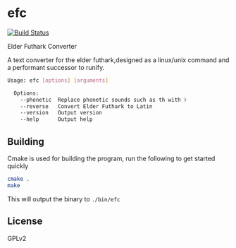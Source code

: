 # efc
[![Build Status](https://travis-ci.org/divanvisagie/efc.svg?branch=master)](https://travis-ci.org/divanvisagie/efc)

Elder Futhark Converter

A text converter for the elder futhark,designed as a linux/unix command and a performant successor to runify.

```sh
Usage: efc [options] [arguments]

  Options:
    --phonetic  Replace phonetic sounds such as th with ᚦ
    --reverse   Convert Elder Futhark to Latin
    --version   Output version
    --help      Output help
```



## Building 

Cmake is used for building the program, run the following to get started quickly

```sh
cmake .
make
```

This will output the binary to `./bin/efc`

## License

GPLv2